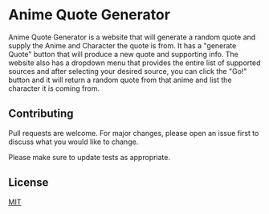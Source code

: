 # Anime Quote Generator

Anime Quote Generator is a website that will generate a random quote and supply the Anime and Character the quote is from. It has a "generate Quote" button that will produce a new quote and supporting info. The website also has a dropdown menu that provides the entire list of supported sources and after selecting your desired source, you can click the "Go!" button and it will return a random quote from that anime and list the character it is coming from.

## Contributing

Pull requests are welcome. For major changes, please open an issue first
to discuss what you would like to change.

Please make sure to update tests as appropriate.

## License

[MIT](https://choosealicense.com/licenses/mit/)